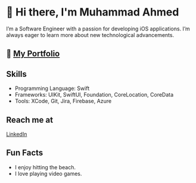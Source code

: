 # 👋 Hi there, I'm Muhammad Ahmed

I’m a Software Engineer with a passion for developing iOS applications. I’m always eager to learn more about new technological advancements.

## 💼 [My Portfolio](muhammadahmed.designfolio.me)

## Skills
- Programming Language: Swift
- Frameworks: UIKit, SwiftUI, Foundation, CoreLocation, CoreData
- Tools: XCode, Git, Jira, Firebase, Azure

## Reach me at
[LinkedIn](https://www.linkedin.com/in/mahmedsse/)

## Fun Facts
- I enjoy hitting the beach.
- I love playing video games.


<!--
**mahmed-sse/mahmed-sse** is a ✨ _special_ ✨ repository because its `README.md` (this file) appears on your GitHub profile.

Here are some ideas to get you started:

- 🔭 I’m currently working on ...
- 🌱 I’m currently learning ...
- 👯 I’m looking to collaborate on ...
- 🤔 I’m looking for help with ...
- 💬 Ask me about ...
- 📫 How to reach me: ...
- 😄 Pronouns: ...
- ⚡ Fun fact: ...
-->
